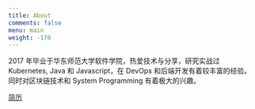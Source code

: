 ```yaml
---
title: About
comments: false
menu: main
weight: -170
---
```


2017 年毕业于华东师范大学软件学院，热爱技术与分享，研究实战过 Kubernetes, Java 和 Javascript，在 DevOps 和后端开发有着较丰富的经验。同时对区块链技术和 System Programming 有着极大的兴趣。

[简历](/files/resumes/resume-ChenLingyun-zh_CN.pdf)